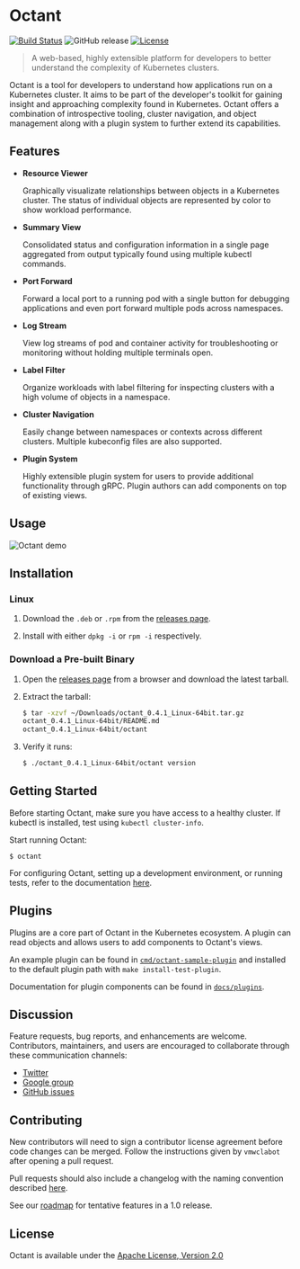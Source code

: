# Octant <!-- Future Logo -->

[![Build Status](https://cloud.drone.io/api/badges/vmware/octant/status.svg)](https://cloud.drone.io/vmware/octant)
![GitHub release](https://img.shields.io/github/release/vmware/octant.svg)
[![License](https://img.shields.io/badge/License-Apache%202.0-blue.svg)](https://opensource.org/licenses/Apache-2.0)

> A web-based, highly extensible platform for developers to better understand the complexity of Kubernetes clusters.

Octant is a tool for developers to understand how applications run on a Kubernetes cluster. It aims to be part of the developer's toolkit for gaining insight and approaching complexity found in Kubernetes. Octant offers a combination of introspective tooling, cluster navigation, and object management along with a plugin system to further extend its capabilities.

## Features

* **Resource Viewer**

    Graphically visualizate relationships between objects in a Kubernetes cluster. The status of individual objects are represented by color to show workload performance.

* **Summary View**

    Consolidated status and configuration information in a single page aggregated from output typically found using multiple kubectl commands.

* **Port Forward**

    Forward a local port to a running pod with a single button for debugging applications and even port forward multiple pods across namespaces.
 
* **Log Stream**

    View log streams of pod and container activity for troubleshooting or monitoring without holding multiple terminals open.

* **Label Filter**

    Organize workloads with label filtering for inspecting clusters with a high volume of objects in a namespace.

* **Cluster Navigation**

   Easily change between namespaces or contexts across different clusters. Multiple kubeconfig files are also supported.

 * **Plugin System**

   Highly extensible plugin system for users to provide additional functionality through gRPC. Plugin authors can add components on top of existing views.

## Usage

![Octant demo](docs/octant-demo.gif)

## Installation

<!-- TODO: brew and choco install -->
### Linux

1. Download the `.deb` or `.rpm` from the [releases page](https://github.com/vmware/octant/releases).

2. Install with either `dpkg -i` or `rpm -i` respectively.

### Download a Pre-built Binary

1. Open the [releases page](https://github.com/vmware/octant/releases) from a browser and download the latest tarball.

2. Extract the tarball:

    ```sh
    $ tar -xzvf ~/Downloads/octant_0.4.1_Linux-64bit.tar.gz
    octant_0.4.1_Linux-64bit/README.md
    octant_0.4.1_Linux-64bit/octant
    ```

3. Verify it runs:

    ```sh
    $ ./octant_0.4.1_Linux-64bit/octant version
    ```

## Getting Started

Before starting Octant, make sure you have access to a healthy cluster. If kubectl is installed, test using `kubectl cluster-info`.

Start running Octant:

`$ octant`

For configuring Octant, setting up a development environment, or running tests, refer to the documentation [here](docs/getting-started.md).

## Plugins

Plugins are a core part of Octant in the Kubernetes ecosystem. A plugin can read objects and allows users to add components to Octant's views.

An example plugin can be found in [`cmd/octant-sample-plugin`](cmd/octant-sample-plugin) and installed to the default plugin path with `make install-test-plugin`.

Documentation for plugin components can be found in [`docs/plugins`](docs/plugins).

## Discussion

Feature requests, bug reports, and enhancements are welcome. Contributors, maintainers, and users are encouraged to collaborate through these communication channels:

 - [Twitter](https://twitter.com/projectoctant)
 - [Google group](https://groups.google.com/forum/#!forum/project-octant/)
 - [GitHub issues](https://github.com/vmware/octant/issues)

## Contributing

New contributors will need to sign a contributor license agreement before code changes can be merged. Follow the instructions given by `vmwclabot` after opening a pull request.

Pull requests should also include a changelog with the naming convention described [here](CONTRIBUTING.md).

See our [roadmap](ROADMAP.md) for tentative features in a 1.0 release.

## License

Octant is available under the [Apache License, Version 2.0](LICENSE)
